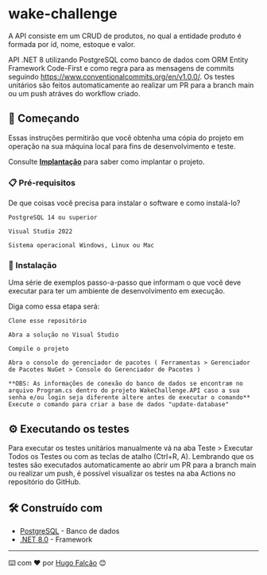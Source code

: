 # wake-challenge

A API consiste em um CRUD de produtos, no qual a entidade produto é formada por id, nome, estoque e valor.

API .NET 8 utilizando PostgreSQL como banco de dados com ORM Entity Framework Code-First e como regra para as mensagens de commits seguindo https://www.conventionalcommits.org/en/v1.0.0/. Os testes unitários são feitos automaticamente ao realizar um PR para a branch main ou um push atráves do workflow criado.

## 🚀 Começando

Essas instruções permitirão que você obtenha uma cópia do projeto em operação na sua máquina local para fins de desenvolvimento e teste.

Consulte **[Implantação](#-implanta%C3%A7%C3%A3o)** para saber como implantar o projeto.

### 📋 Pré-requisitos

De que coisas você precisa para instalar o software e como instalá-lo?

```
PostgreSQL 14 ou superior
```
```
Visual Studio 2022
```
```
Sistema operacional Windows, Linux ou Mac
```

### 🔧 Instalação

Uma série de exemplos passo-a-passo que informam o que você deve executar para ter um ambiente de desenvolvimento em execução.

Diga como essa etapa será:

```
Clone esse repositório
```
```
Abra a solução no Visual Studio
```
```
Compile o projeto
```
```
Abra o console do gerenciador de pacotes ( Ferramentas > Gerenciador de Pacotes NuGet > Console do Gerenciador de Pacotes )
```
```
**OBS: As informações de conexão do banco de dados se encontram no arquivo Program.cs dentro do projeto WakeChallenge.API caso a sua senha e/ou login seja diferente altere antes de executar o comando**
Execute o comando para criar a base de dados "update-database"
```

## ⚙️ Executando os testes

Para executar os testes unitários manualmente vá na aba Teste > Executar Todos os Testes ou com as teclas de atalho (Ctrl+R, A).
Lembrando que os testes são executados automaticamente ao abrir um PR para a branch main ou realizar um push, é possível visualizar os testes na aba Actions no repositório do GitHub.

## 🛠️ Construído com

* [PostgreSQL](https://www.postgresql.org/) - Banco de dados
* [.NET 8.0](https://learn.microsoft.com/en-us/dotnet/framework/) - Framework

---
⌨️ com ❤️ por [Hugo Falcão](https://github.com/Hzin) 😊